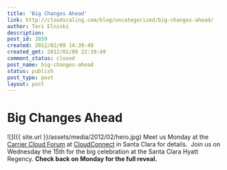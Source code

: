 ```yaml
---
title: 'Big Changes Ahead'
link: http://cloudscaling.com/blog/uncategorized/big-changes-ahead/
author: Teri Elniski
description: 
post_id: 2659
created: 2012/02/09 14:39:49
created_gmt: 2012/02/09 22:39:49
comment_status: closed
post_name: big-changes-ahead
status: publish
post_type: post
layout: post
---
```


# Big Changes Ahead

![]({{ site.url }}/assets/media/2012/02/hero.jpg) Meet us Monday at the [Carrier Cloud Forum](http://www.cloudconnectevent.com/santaclara/cloud-computing-conference/carrier-cloud-forum.php) at [CloudConnect](http://www.cloudconnectevent.com/santaclara/registration/) in Santa Clara for details.  Join us on Wednesday the 15th for the big celebration at the Santa Clara Hyatt Regency. **Check back on Monday for the full reveal.**